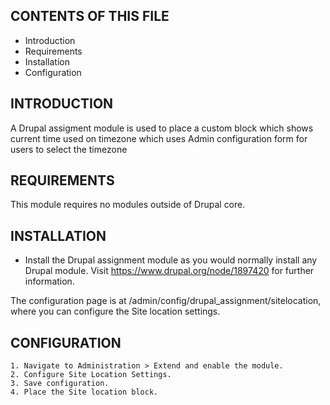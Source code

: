 CONTENTS OF THIS FILE
---------------------

 * Introduction
 * Requirements
 * Installation
 * Configuration


INTRODUCTION
------------

A Drupal assigment module is used to place a custom block which shows current time used on timezone which uses Admin configuration form for users to select the timezone


REQUIREMENTS
------------

This module requires no modules outside of Drupal core.


INSTALLATION
------------

 * Install the Drupal assignment module as you would normally install any
   Drupal module. Visit https://www.drupal.org/node/1897420 for further
   information.

The configuration page is at /admin/config/drupal_assignment/sitelocation,
  where you can configure the Site location settings.

CONFIGURATION
-------------

    1. Navigate to Administration > Extend and enable the module.
    2. Configure Site Location Settings.
    3. Save configuration.
    4. Place the Site location block.
